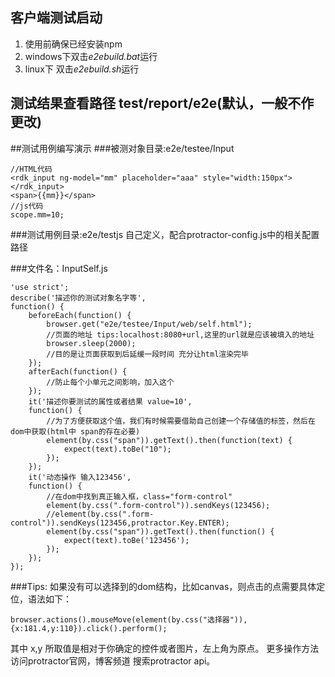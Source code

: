 ## 客户端测试启动
1. 使用前确保已经安装npm
1. windows下双击*e2ebuild.bat*运行
2. linux下 双击*e2ebuild.sh*运行

## 测试结果查看路径 test/report/e2e(默认，一般不作更改)

##测试用例编写演示
###被测对象目录:e2e/testee/Input

	//HTML代码  
	<rdk_input ng-model="mm" placeholder="aaa" style="width:150px"></rdk_input>  
	<span>{{mm}}</span>  
	//js代码  
	scope.mm=10;  

###测试用例目录:e2e/testjs
自己定义，配合protractor-config.js中的相关配置路径

###文件名：InputSelf.js

	'use strict';
	describe('描述你的测试对象名字等',
	function() {
	    beforeEach(function() {
	        browser.get("e2e/testee/Input/web/self.html");
	        //页面的地址 tips:localhost:8080+url,这里的url就是应该被填入的地址  
	        browser.sleep(2000);
	        //目的是让页面获取到后延缓一段时间 充分让html渲染完毕  
	    });
	    afterEach(function() {
	        //防止每个小单元之间影响，加入这个  
	    });
	    it('描述你要测试的属性或者结果 value=10',
	    function() {
	        //为了方便获取这个值，我们有时候需要借助自己创建一个存储值的标签，然后在dom中获取(html中 span的存在必要)  
	        element(by.css("span")).getText().then(function(text) {
	            expect(text).toBe("10");
	        });
	    });
	    it('动态操作 输入123456',
	    function() {
	        //在dom中找到真正输入框，class="form-control"  
	        element(by.css(".form-control")).sendKeys(123456);
	        //element(by.css(".form-control")).sendKeys(123456,protractor.Key.ENTER);  
	        element(by.css("span")).getText().then(function() {
	            expect(text).toBe('123456');
	        });
	    });
	});

###Tips:
如果没有可以选择到的dom结构，比如canvas，则点击的点需要具体定位，语法如下：

	browser.actions().mouseMove(element(by.css("选择器")),{x:181.4,y:110}).click().perform();
  
其中 x,y 所取值是相对于你确定的控件或者图片，左上角为原点。
更多操作方法访问protractor官网，博客频道 搜索protractor api。



